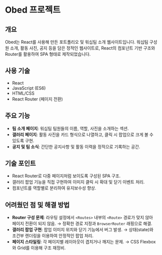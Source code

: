 # Obed 프로젝트

## 개요
Obed는 React를 사용해 만든 포트폴리오 및 워십팀 소개 웹사이트입니다. 워십팀 구성원 소개, 활동 사진, 공지 등을 담은 정적인 웹사이트로, React의 컴포넌트 기반 구조와 Router를 활용하여 SPA 형태로 제작되었습니다.

## 사용 기술
- React
- JavaScript (ES6)
- HTML/CSS
- React Router (페이지 전환)

## 주요 기능
- **팀 소개 페이지**: 워십팀 팀원들의 이름, 역할, 사진을 소개하는 섹션.
- **갤러리 페이지**: 활동 사진을 카드 형식으로 나열하고, 클릭 시 팝업으로 크게 볼 수 있도록 구현.
- **공지 및 팀 소식**: 간단한 공지사항 및 활동 이력을 정적으로 기록하는 공간.

## 기술 포인트
- React Router로 다중 페이지처럼 보이도록 구성된 SPA 구조.
- 갤러리 팝업 기능을 직접 구현하여 이미지 클릭 시 확대 및 닫기 이벤트 처리.
- 컴포넌트를 역할별로 분리하여 유지보수성 향상.

## 어려웠던 점 및 해결 방법
- **Router 구성 문제**: 라우팅 설정에서 `<Routes>` 내부의 `<Route>` 경로가 맞지 않아 페이지 전환이 되지 않음. → 정확한 경로 지정과 `BrowserRouter` 래핑으로 해결.
- **갤러리 팝업 구현**: 팝업 이미지 위치와 닫기 기능에서 버그 발생. → 상태(state)와 조건부 렌더링을 이용하여 안정적인 팝업 처리.
- **페이지 스타일링**: 각 페이지별 레이아웃이 겹치거나 깨지는 문제. → CSS Flexbox와 Grid를 이용해 구조 재정비.